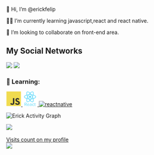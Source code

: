  👋 Hi, I’m @erickfelip
 
 👨‍💻 I’m currently learning javascript,react and react native.
 
 🤝 I’m looking to collaborate on front-end area.

## **My Social Networks**

<a href="https://www.linkedin.com/in/erick-felipe-141311215//" target="_blank"><img src="https://img.shields.io/badge/-LinkedIn-%230077B5?style=for-the-badge&logo=linkedin&logoColor=white" target="_blank"></a> 
  <a href="erickfelipe2010@gmail.com" alt="Gmail" target="_blank">
  <img src="https://img.shields.io/badge/-Gmail-FF0000?style=for-the-badge&logo=gmail&logoColor=white">
  </a> 

<h3 align="left">🔭 Learning:</h3>
<p align="left"> <a href="https://developer.mozilla.org/en-US/docs/Web/JavaScript" target="_blank"> <img src="https://raw.githubusercontent.com/devicons/devicon/master/icons/javascript/javascript-original.svg" alt="javascript" width="40" height="40"/> </a> <a href="https://reactjs.org/" target="_blank"> <img src="https://raw.githubusercontent.com/devicons/devicon/master/icons/react/react-original-wordmark.svg" alt="react" width="40" height="40"/> </a> <a href="https://reactnative.dev/" target="_blank"> <img src="https://reactnative.dev/img/header_logo.svg" alt="reactnative" width="40" height="40"/> </a> </p>

![Erick Activity Graph](https://activity-graph.herokuapp.com/graph?username=erickfelip&theme=react-dark)
<p align="left">
<a href="https://github.com/erickfelip">
<img width="%" src="https://github-readme-stats.vercel.app/api?username=erickfelip&show_icons=true&theme=github_dark&include_all_commits=true&count_private=true"/>
</p>
 
<p align="left"> 
Visits count on my profile </br>
<img src="https://profile-counter.glitch.me/erickfelip/count.svg">
</p>
 

